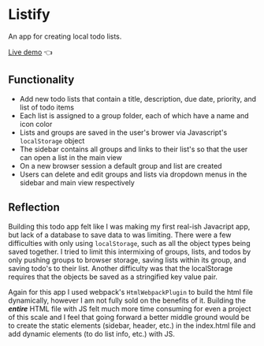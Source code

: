 # Listify

An app for creating local todo lists.

[Live demo](https://gregolive.github.io/todo-list/) 👈

## Functionality

- Add new todo lists that contain a title, description, due date, priority, and list of todo items
- Each list is assigned to a group folder, each of which have a name and icon color
- Lists and groups are saved in the user's brower via Javascript's <code>localStorage</code> object
- The sidebar contains all groups and links to their list's so that the user can open a list in the main view
- On a new browser session a default group and list are created
- Users can delete and edit groups and lists via dropdown menus in the sidebar and main view respectively

## Reflection

Building this todo app felt like I was making my first real-ish Javacript app, but lack of a database to save data to was limiting. There were a few difficulties with only using <code>localStorage</code>, such as all the object types being saved together. I tried to limit this intermixing of groups, lists, and todos by only pushing groups to browser storage, saving lists within its group, and saving todo's to their list. Another difficulty was that the localStorage requires that the objects be saved as a stringified key value pair.

Again for this app I used webpack's <code>HtmlWebpackPlugin</code> to build the html file dynamically, however I am not fully sold on the benefits of it. Building the ***entire*** HTML file with JS felt much more time consuming for even a project of this scale and I feel that going forward a better middle ground would be to create the static elements (sidebar, header, etc.) in the index.html file and add dynamic elements (to do list info, etc.) with JS.